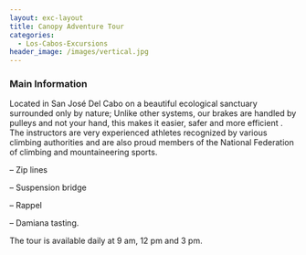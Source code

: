 ```yaml
---
layout: exc-layout
title: Canopy Adventure Tour
categories:
  - Los-Cabos-Excursions
header_image: /images/vertical.jpg
---
```

### Main Information

Located in San José Del Cabo on a beautiful ecological sanctuary surrounded only by nature; Unlike other systems, our brakes are handled by pulleys and not your hand, this makes it easier, safer and more efficient . The instructors are very experienced athletes recognized by various climbing authorities and are also proud members of the National Federation of climbing and mountaineering sports.

– Zip lines

– Suspension bridge

– Rappel

– Damiana tasting.

The tour is available daily at 9 am, 12 pm and 3 pm.